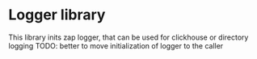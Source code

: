 # Logger library
This library inits zap logger, that can be used for clickhouse or directory logging
TODO: better to move initialization of logger to the caller 